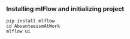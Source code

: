 
### Installing mlFlow and initializing project

```
pip install mlflow
cd AbsenteeismAtWork
mlflow ui
```

